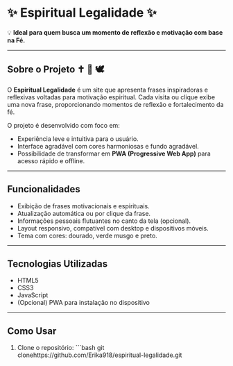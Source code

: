# ✨ Espiritual Legalidade ✨

💡 **Ideal para quem busca um momento de reflexão e motivação com base na Fé.**

---

## Sobre o Projeto ✝️ 🔁 🕊️

O **Espiritual Legalidade** é um site que apresenta frases inspiradoras e reflexivas voltadas para motivação espiritual. Cada visita ou clique exibe uma nova frase, proporcionando momentos de reflexão e fortalecimento da fé.

O projeto é desenvolvido com foco em:

- Experiência leve e intuitiva para o usuário.
- Interface agradável com cores harmoniosas e fundo agradável.
- Possibilidade de transformar em **PWA (Progressive Web App)** para acesso rápido e offline.

---

## Funcionalidades

- Exibição de frases motivacionais e espirituais.
- Atualização automática ou por clique da frase.
- Informações pessoais flutuantes no canto da tela (opcional).
- Layout responsivo, compatível com desktop e dispositivos móveis.
- Tema com cores: dourado, verde musgo e preto.

---

## Tecnologias Utilizadas

- HTML5
- CSS3
- JavaScript
- (Opcional) PWA para instalação no dispositivo

---

## Como Usar

1. Clone o repositório: ```bash
git clonehttps://github.com/Erika918/espiritual-legalidade.git
